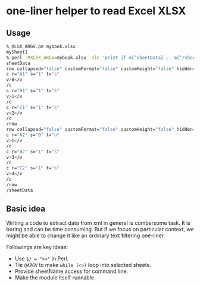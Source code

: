one-liner helper to read Excel XLSX
====================

Usage
--------------------

```sh
% XLSX_ARGV.pm mybook.xlsx
mySheet1
% perl -MXLSX_ARGV=mybook.xlsx -nle 'print if m{^sheetData} .. m{^/sheetData}' mySheet1
sheetData
row collapsed="false" customFormat="false" customHeight="false" hidden="false" ht="12.1" outlineLevel="0" r="1"
c r="A1" s="1" t="s"
v>0</v
/c
c r="B1" s="1" t="s"
v>1</v
/c
c r="C1" s="1" t="s"
v>2</v
/c
/row
row collapsed="false" customFormat="false" customHeight="false" hidden="false" ht="12.1" outlineLevel="0" r="2"
c r="A2" s="0" t="n"
v>1</v
/c
c r="B2" s="1" t="s"
v>3</v
/c
c r="C2" s="1" t="s"
v>4</v
/c
/row
/sheetData
```

Basic idea
--------------------

Writing a code to extract data from xml in general is cumbersome task.
It is boring and can be time consuming. But if we focus on particular context,
we might be able to change it like an ordinary text filtering one-liner.

Followings are key ideas: 

* Use ``$/ = "><"`` in Perl.
* Tie ``@ARGV`` to make ``while (<>)`` loop into selected sheets.
* Provide sheetName access for command line.
* Make the module itself runnable.
